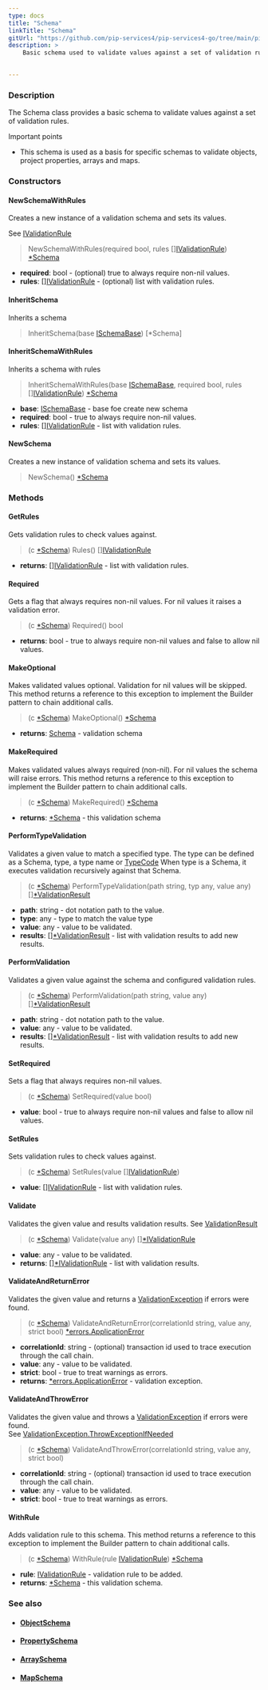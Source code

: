```yaml
---
type: docs
title: "Schema"
linkTitle: "Schema"
gitUrl: "https://github.com/pip-services4/pip-services4-go/tree/main/pip-services4-data-go"
description: >
    Basic schema used to validate values against a set of validation rules.

   
---
```


### Description

The Schema class provides a basic schema to validate values against a set of validation rules.

Important points

- This schema is used as a basis for specific schemas to validate objects, project properties, arrays and maps.

### Constructors


#### NewSchemaWithRules
Creates a new instance of a validation schema and sets its values.

See [IValidationRule](../ivalidation_rule)

> NewSchemaWithRules(required bool, rules [][IValidationRule](../ivalidation_rule)) [*Schema]()

- **required**: bool - (optional) true to always require non-nil values.
- **rules**: [][IValidationRule](../ivalidation_rule) - (optional) list with validation rules.

#### InheritSchema
Inherits a schema

> InheritSchema(base [ISchemaBase](../ischema_base)) [*Schema]

#### InheritSchemaWithRules
Inherits a schema with rules

> InheritSchemaWithRules(base [ISchemaBase](../ischema_base), required bool, rules [][IValidationRule](../ivalidation_rule)) [*Schema]()

- **base**: [ISchemaBase](../ischema_base) - base foe create new schema
- **required**: bool - true to always require non-nil values.
- **rules**: [][IValidationRule](../ivalidation_rule) - list with validation rules.

#### NewSchema
Creates a new instance of validation schema and sets its values.

> NewSchema() [*Schema]()


### Methods

#### GetRules
Gets validation rules to check values against.

> (c [*Schema]()) Rules() [][IValidationRule](../ivalidation_rule)

- **returns**: [][IValidationRule](../ivalidation_rule) - list with validation rules.

#### Required
Gets a flag that always requires non-nil values.
For nil values it raises a validation error.

> (c [*Schema]()) Required() bool

- **returns**: bool - true to always require non-nil values and false to allow nil values.

#### MakeOptional
Makes validated values optional.
Validation for nil values will be skipped.
This method returns a reference to this exception to implement the Builder pattern
to chain additional calls.

> (c [*Schema]()) MakeOptional() [*Schema]()

- **returns**: [Schema]() - validation schema


#### MakeRequired
Makes validated values always required (non-nil).
For nil values the schema will raise errors.
This method returns a reference to this exception to implement the Builder pattern
to chain additional calls.

> (c [*Schema]()) MakeRequired() [*Schema]()

- **returns**: [*Schema]() - this validation schema

#### PerformTypeValidation
Validates a given value to match a specified type.
The type can be defined as a Schema, type, a type name or [TypeCode](../../../commons/convert/type_code)
When type is a Schema, it executes validation recursively against that Schema.

> (c [*Schema]()) PerformTypeValidation(path string, typ any, value any) [][*ValidationResult](../validation_result)

- **path**: string - dot notation path to the value.
- **type**: any - type to match the value type
- **value**: any - value to be validated.
- **results**: [][*ValidationResult](../validation_result) - list with validation results to add new results.

#### PerformValidation
Validates a given value against the schema and configured validation rules.

> (c [*Schema]()) PerformValidation(path string, value any) [][*ValidationResult](../validation_result)

- **path**: string - dot notation path to the value.
- **value**: any - value to be validated.
- **results**: [][*ValidationResult](../validation_result) - list with validation results to add new results.

#### SetRequired
Sets a flag that always requires non-nil values.

> (c [*Schema]()) SetRequired(value bool)

- **value**: bool - true to always require non-nil values and false to allow nil values.

#### SetRules
Sets validation rules to check values against.

> (c [*Schema]()) SetRules(value [][IValidationRule](../ivalidation_rule))

- **value**: [][IValidationRule](../ivalidation_rule) - list with validation rules.


#### Validate
Validates the given value and results validation results.
See [ValidationResult](../validation_result)

> (c [*Schema]()) Validate(value any) [][*IValidationRule](../ivalidation_rule)

- **value**: any - value to be validated.
- **returns**: [][*IValidationRule](../ivalidation_rule) - list with validation results.


#### ValidateAndReturnError
Validates the given value and returns a [ValidationException](../validation_exception) if errors were found.

> (c [*Schema]()) ValidateAndReturnError(correlationId string, value any, strict bool) [*errors.ApplicationError](../../errors/application_error)

- **correlationId**: string - (optional) transaction id used to trace execution through the call chain.
- **value**: any -  value to be validated.
- **strict**: bool - true to treat warnings as errors.
- **returns**: [*errors.ApplicationError](../../errors/application_error) - validation exception.

#### ValidateAndThrowError
Validates the given value and throws a [ValidationException](../validation_exception) if errors were found.  
See [ValidationException.ThrowExceptionIfNeeded](../validation_exception/#throwexceptionifneeded)

> (c [*Schema]()) ValidateAndThrowError(correlationId string, value any, strict bool)

- **correlationId**: string - (optional) transaction id used to trace execution through the call chain.
- **value**: any - value to be validated.
- **strict**: bool - true to treat warnings as errors.


#### WithRule
Adds validation rule to this schema.
This method returns a reference to this exception to implement the Builder pattern
to chain additional calls.

> (c [*Schema]()) WithRule(rule [IValidationRule](../ivalidation_rule)) [*Schema]()

- **rule**: [IValidationRule](../ivalidation_rule) - validation rule to be added.
- **returns**: [*Schema]() - this validation schema.



### See also
- #### [ObjectSchema](../object_schema)
- #### [PropertySchema](../property_schema) 
- #### [ArraySchema](../array_schema)
- #### [MapSchema](../map_schema)

